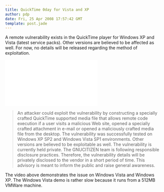 ```yaml
---
title: QuickTime 0day for Vista and XP
author: pdp
date: Fri, 25 Apr 2008 17:57:42 GMT
template: post.jade
---
```


A remote vulnerability exists in the QuickTime player for Windows XP and Vista (latest service packs). Other versions are believed to be affected as well. For now, no details will be released regarding the method of exploitation.

<iframe class="video" src="//www.youtube.com/embed/fZd9ChU3XAY" frameborder="0" allowfullscreen></iframe>

> An attacker could exploit the vulnerability by constructing a specially crafted QuickTime supported media file that allows remote code execution if a user visits a malicious Web site, opened a specially crafted attachment in e-mail or opened a maliciously crafted media file from the desktop.
> The vulnerability was successfully tested on Windows XP SP2 and Windows Vista SP1 environments. Other versions are believed to be exploitable as well. The vulnerability is currently held private. The GNUCITIZEN team is following responsible disclosure practices. Therefore, the vulnerability details will be privately disclosed to the vendor in a short period of time. This advisory is meant to inform the public and raise general awareness.

The video above demonstrates the issue on Windows Vista and Windows XP. The Windows Vista demo is rather slow because it runs from a 512MB VMWare machine.
